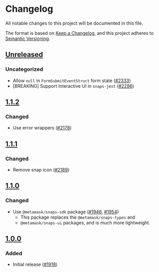 # Changelog

All notable changes to this project will be documented in this file.

The format is based on [Keep a Changelog](https://keepachangelog.com/en/1.0.0/),
and this project adheres to [Semantic Versioning](https://semver.org/spec/v2.0.0.html).

## [Unreleased]

### Uncategorized

- Allow `null` in `FormSubmitEventStruct` form state ([#2333](https://github.com/MetaMask/snaps-skunkworks.git/pull/2333))
- [BREAKING] Support Interactive UI in `snaps-jest` ([#2286](https://github.com/MetaMask/snaps-skunkworks.git/pull/2286))

## [1.1.2]

### Changed

- Use error wrappers ([#2178](https://github.com/MetaMask/snaps/pull/2178))

## [1.1.1]

### Changed

- Remove snap icon ([#2189](https://github.com/MetaMask/snaps/pull/2189))

## [1.1.0]

### Changed

- Use `@metamask/snaps-sdk` package ([#1946](https://github.com/MetaMask/snaps/pull/1946), [#1954](https://github.com/MetaMask/snaps/pull/1954))
  - This package replaces the `@metamask/snaps-types` and
  - `@metamask/snaps-ui` packages, and is much more lightweight.

## [1.0.0]

### Added

- Initial release ([#1918](https://github.com/MetaMask/snaps/pull/1918))

[Unreleased]: https://github.com/MetaMask/snaps-skunkworks.git/compare/@metamask/home-page-example-snap@1.1.2...HEAD
[1.1.2]: https://github.com/MetaMask/snaps-skunkworks.git/compare/@metamask/home-page-example-snap@1.1.1...@metamask/home-page-example-snap@1.1.2
[1.1.1]: https://github.com/MetaMask/snaps-skunkworks.git/compare/@metamask/home-page-example-snap@1.1.0...@metamask/home-page-example-snap@1.1.1
[1.1.0]: https://github.com/MetaMask/snaps-skunkworks.git/compare/@metamask/home-page-example-snap@1.0.0...@metamask/home-page-example-snap@1.1.0
[1.0.0]: https://github.com/MetaMask/snaps-skunkworks.git/releases/tag/@metamask/home-page-example-snap@1.0.0
